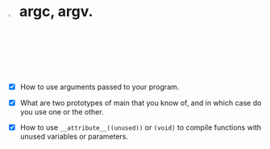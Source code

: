 
  
# <a> <img src="https://upload.wikimedia.org/wikipedia/commons/thumb/1/18/C_Programming_Language.svg/1200px-C_Programming_Language.svg.png" alt="C logo" width=3% heigth=3% ></img></a> argc, argv.

- [x] How to use arguments passed to your program.
- [x] What are two prototypes of main that you know of, and in which case do you use one or the other.
- [x] How to use ```__attribute__((unused))``` or ```(void)``` to compile functions with unused variables or parameters.


